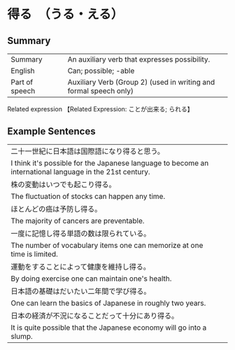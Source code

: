 # 得る　（うる・える）

## Summary

<table><tr>   <td>Summary<td>   <td>An auxiliary verb that expresses possibility.</td><tr><tr>   <td>English<td>   <td>Can; possible; -able</td><tr><tr>   <td>Part of speech<td>   <td>Auxiliary Verb (Group 2) (used in writing and formal speech only)</td><tr></table><tr>   <td>Related expression<td>   <td>【Related Expression: ことが出来る; られる】</td><tr></table></table>

## Example Sentences

<table><tr><td>二十一世紀に日本語は国際語になり得ると思う。<td><tr><tr><td>I think it's possible for the Japanese language to become an international language in the 21st century.<td><tr><tr><td>株の変動はいつでも起こり得る。<td><tr><tr><td>The fluctuation of stocks can happen any time.<td><tr><tr><td>ほとんどの癌は予防し得る。<td><tr><tr><td>The majority of cancers are preventable.<td><tr><tr><td>一度に記憶し得る単語の数は限られている。<td><tr><tr><td>The number of vocabulary items one can memorize at one time is limited.<td><tr><tr><td>運動をすることによって健康を維持し得る。<td><tr><tr><td>By doing exercise one can maintain one's health.<td><tr><tr><td>日本語の基礎はだいたい二年間で学び得る。<td><tr><tr><td>One can learn the basics of Japanese in roughly two years.<td><tr><tr><td>日本の経済が不況になることだって十分にあり得る。<td><tr><tr><td>It is quite possible that the Japanese economy will go into a slump.<td><tr></table>

